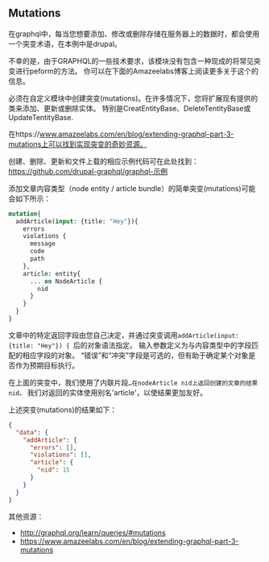 ## Mutations
在graphql中，每当您想要添加、修改或删除存储在服务器上的数据时，都会使用一个突变术语，在本例中是drupal。

不幸的是，由于GRAPHQL的一些技术要求，该模块没有包含一种现成的将常见突变进行peform的方法。
你可以在下面的Amazeelabs博客上阅读更多关于这个的信息。

必须在自定义模块中创建突变(mutations)。在许多情况下，您将扩展现有提供的类来添加、更新或删除实体。
特别是CreatEntityBase、DeleteTentityBase或UpdateTentityBase.

在https://www.amazeelabs.com/en/blog/extending-graphql-part-3-mutations上可以找到实现突变的奇妙资源。 

创建、删除、更新和文件上载的相应示例代码可在此处找到：
https://github.com/drupal-graphql/graphql-示例 

添加文章内容类型（node entity / article bundle）的简单突变(mutations)可能会如下所示：
```graphql
mutation{
  addArticle(input: {title: "Hey"}){
    errors
    violations {
      message
      code
      path
    },
    article: entity{
      ... on NodeArticle {
        nid
      }
    }
  }
}
```

文章中的特定返回字段由您自己决定，并通过突变调用`addArticle(input: {title: "Hey"}) { `后的对象语法指定。
输入参数定义为与内容类型中的字段匹配的相应字段的对象。
“错误”和“冲突”字段是可选的，但有助于确定某个对象是否作为预期目标执行。 

在上面的突变中，我们使用了内联片段`…在nodeArticle nid上返回创建的文章的结果nid。`
我们对返回的实体使用别名'article'，以使结果更加友好。

上述突变(mutations)的结果如下：

```json
{
  "data": {
    "addArticle": {
      "errors": [],
      "violations": [],
      "article": {
        "nid": 15
      }
    }
  }
}
```



其他资源：

* http://graphql.org/learn/queries/#mutations
* https://www.amazeelabs.com/en/blog/extending-graphql-part-3-mutations
